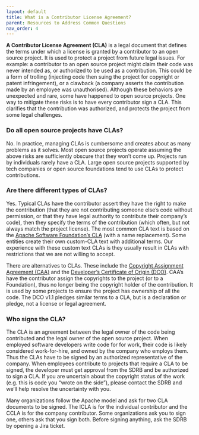 ```yaml
---
layout: default
title: What is a Contributor License Agreement?
parent: Resources to Address Common Questions
nav_order: 4
---
```


**A Contributor License Agreement (CLA)** is a legal document that defines the terms under which a license is granted by a contributor to an open source project. It is used to protect a project from future legal issues. For example: a contributor to an open source project might claim their code was never intended as, or authorized to be used as a contribution. This could be a form of trolling (injecting code then suing the project for copyright or patent infringement), or a clawback (a company asserts the contribution made by an employee was unauthorised). Although these behaviors are unexpected and rare, some have happened to open source projects. One way to mitigate these risks is to have every contributor sign a CLA. This clarifies that the contribution was authorized, and protects the project from some legal challenges.

### Do all open source projects have CLAs?

No. In practice, managing CLAs is cumbersome and creates about as many problems as it solves. Most open source projects operate assuming the above risks are sufficiently obscure that they won’t come up. Projects run by individuals rarely have a CLA. Large open source projects supported by tech companies or open source foundations tend to use CLAs to protect contributions.

### Are there different types of CLAs?

Yes. Typical CLAs have the contributor assert they have the right to make the contribution (that they are not contributing someone else’s code without permission, or that they have legal authority to contribute their company’s code), then they specify the terms of the contribution (which often, but not always match the project license). The most common CLA text is based on the [Apache Software Foundation’s CLA](https://apache.org/licenses/contributor-agreements.html) (with a name replacement). Some entities create their own custom-CLA text with additional terms. Our experience with these custom text CLAs is they usually result in CLAs with restrictions that we are not willing to accept.

There are alternatives to CLAs. These include the [Copyright Assignment Agreement (CAA)](https://www.fsf.org/bulletin/2014/spring/copyright-assignment-at-the-fsf) and the [Developer’s Certificate of Origin (DCO)](https://developercertificate.org/). CAA’s have the contributor assign the copyrights to the project (or to a Foundation), thus no longer being the copyright holder of the contribution. It is used by some projects to ensure the project has ownership of all the code. The DCO v1.1 pledges similar terms to a CLA, but is a declaration or pledge, not a license or legal agreement.

### Who signs the CLA?

The CLA is an agreement between the legal owner of the code being contributed and the legal owner of the open source project. When employed software developers write code for for work, their code is likely considered work-for-hire, and owned by the company who employs them. Thus the CLAs have to be signed by an authorized representative of the company. When employees contribute to projects that require a CLA to be signed, the developer must get approval from the SDRB and be authorized to sign a CLA. If you are uncertain about the copyright status of the work (e.g. this is code you “wrote on the side”), please contact the SDRB and we’ll help resolve the uncertainty with you. 

Many organizations follow the Apache model and ask for two CLA documents to be signed. The ICLA is for the individual contributor and the CCLA is for the company contributor. Some organizations ask you to sign one, others ask that you sign both.  Before signing anything, ask the SDRB by opening a Jira ticket.
